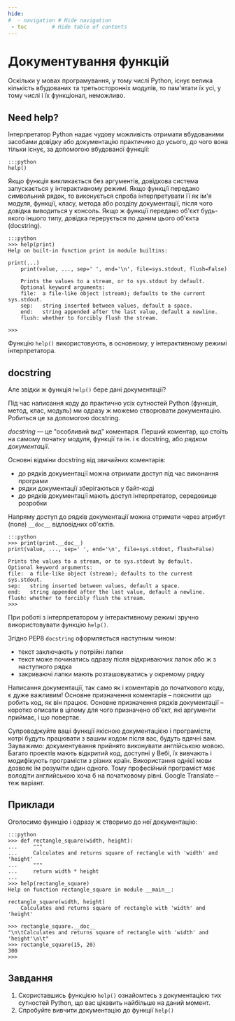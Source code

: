 ```yaml
---
hide:
#  - navigation # Hide navigation
 - toc        # Hide table of contents
---
```


# Документування функцій

Оскільки у мовах програмування, у тому числі Python, існує велика кількість вбудованих та третьосторонніх модулів, то пам'ятати їх усі, у тому числі і їх функціонал, неможливо. 

## Need help?

Інтерпретатор Python надає чудову можливість отримати вбудованими засобами довідку або документацію практичино до усього, до чого вона тільки існує, за допомогою вбудованої функції:

	:::python
	help()

Якщо функція викликається без аргументів, довідкова система запускається у інтерактивному режимі.
Якщо функції передано символьний рядок, то виконується спроба інтерпретувати її як ім'я модуля, функції, класу, метода або розділу документації, після чого довідка виводиться у консоль. Якщо ж функції передано об'єкт будь-якого іншого типу, довідка герерується по даним цього об'єкта (docstring).

	:::python
	>>> help(print)
	Help on built-in function print in module builtins:

	print(...)
		print(value, ..., sep=' ', end='\n', file=sys.stdout, flush=False)

		Prints the values to a stream, or to sys.stdout by default.
		Optional keyword arguments:
		file:  a file-like object (stream); defaults to the current sys.stdout.
		sep:   string inserted between values, default a space.
		end:   string appended after the last value, default a newline.
		flush: whether to forcibly flush the stream.

	>>>

Функцію `help()` використовують, в основному, у інтерактивному режимі інтерпретатора.

## docstring

Але звідки ж функція `help()` бере дані документації?

Під час написання коду до практично усіх сутностей Python (функція, метод, клас, модуль) ми одразу ж можемо створювати документацію. Робиться це за допомогою docstring.

*docstring* — це "особливий вид" коментаря. 
Перший коментар, що стоїть на самому початку модуля, функції та ін. і є docstring, або *рядком документації*.

Основні відміни docstring від звичайних коментарів:

- до рядків документації можна отримати доступ під час виконання програми
- рядки документації зберігаються у байт-коді
- до рядків документації мають доступ інтерпретатор, середовище розробки

Напряму доступ до рядків документації можна отримати через атрибут (поле) `__doc__` відповідних об'єктів.

	:::python
	>>> print(print.__doc__)
	print(value, ..., sep=' ', end='\n', file=sys.stdout, flush=False)

	Prints the values to a stream, or to sys.stdout by default.
	Optional keyword arguments:
	file:  a file-like object (stream); defaults to the current sys.stdout.
	sep:   string inserted between values, default a space.
	end:   string appended after the last value, default a newline.
	flush: whether to forcibly flush the stream.
	>>>

При роботі з інтерпретатором у інтерактивному режимі зручно використовувати функцію `help()`.

Згідно PEP8 `docstring` оформляється наступним чином:

- текст заключають у потрійні лапки
- текст може починатись одразу після відкриваючих лапок або ж з наступного рядка
- закриваючі лапки мають розташовуватись у окремому рядку

Написання документації, так само як і коментарів до початкового коду, є дуже важливим! 
Основне призначення коментарів – пояснити що робить код, як він працює. Основне призначення рядків документації – коротко описати в цілому для чого призначено об'єкт, які аргументи приймає, і що повертає. 

Супроводжуйте ваші функції якісною документацією і програмісти, котрі будуть працювати з вашим кодом після вас, будуть вдячні вам.
Зауважимо: документування прийнято виконувати англійською мовою. 
Багато проектів мають відкритий код, доступні у Вебі, їх вивчають і модифікують програмісти з різних країн. 
Використання однієї мови дозвояє їм розуміти один одного. 
Тому професійний програміст має володіти английською хоча б на початковому рівні. 
Google Translate – теж варіант. 

## Приклади

Оголосимо функцію і одразу ж створимо до неї документацію:

	:::python
	>>> def rectangle_square(width, height):
	...     """
	...     Calculates and returns square of rectangle with 'width' and 'height'
	...     """
	...     return width * height
	...
	>>> help(rectangle_square)
	Help on function rectangle_square in module __main__:

	rectangle_square(width, height)
		Calculates and returns square of rectangle with 'width' and 'height'

	>>> rectangle_square.__doc__
	"\n\tCalculates and returns square of rectangle with 'width' and 'height'\n\t"
	>>> rectangle_square(15, 20)
	300
	>>>

## Завдання

1. Скориставшись функцією `help()` ознайомтесь з документацією тих сутностей Python, що вас цікавить найбільше на даний момент. 
1. Спробуйте вивчити документацію до функції `help()` 
